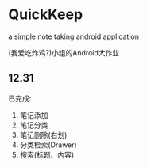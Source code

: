 # QuickKeep
a simple note taking android application

(我爱吃炸鸡?)小组的Android大作业


## 12.31

已完成: 

1. 笔记添加
2. 笔记分类
3. 笔记删除(右划)
4. 分类检索(Drawer)
5. 搜索(标题、内容)
